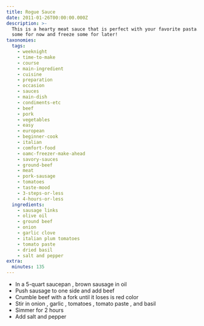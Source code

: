 ```yaml
---
title: Rogue Sauce
date: 2011-01-26T00:00:00.000Z
description: >-
  This is a hearty meat sauce that is perfect with your favorite pasta.  make
  some for now and freeze some for later!
taxonomies:
  tags:
    - weeknight
    - time-to-make
    - course
    - main-ingredient
    - cuisine
    - preparation
    - occasion
    - sauces
    - main-dish
    - condiments-etc
    - beef
    - pork
    - vegetables
    - easy
    - european
    - beginner-cook
    - italian
    - comfort-food
    - oamc-freezer-make-ahead
    - savory-sauces
    - ground-beef
    - meat
    - pork-sausage
    - tomatoes
    - taste-mood
    - 3-steps-or-less
    - 4-hours-or-less
  ingredients:
    - sausage links
    - olive oil
    - ground beef
    - onion
    - garlic clove
    - italian plum tomatoes
    - tomato paste
    - dried basil
    - salt and pepper
extra:
  minutes: 135
---
```

 - In a 5-quart saucepan , brown sausage in oil
 - Push sausage to one side and add beef
 - Crumble beef with a fork until it loses is red color
 - Stir in onion , garlic , tomatoes , tomato paste , and basil
 - Simmer for 2 hours
 - Add salt and pepper
